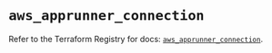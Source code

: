 # `aws_apprunner_connection`

Refer to the Terraform Registry for docs: [`aws_apprunner_connection`](https://registry.terraform.io/providers/hashicorp/aws/5.84.0/docs/resources/apprunner_connection).
